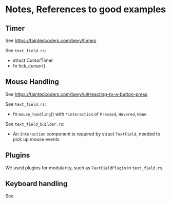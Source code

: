# Notes, References to good examples

## Timer

See https://taintedcoders.com/bevy/timers

See `text_field.rs`:

* struct CursorTimer
* fn tick_cursor()

## Mouse Handling

See https://taintedcoders.com/bevy/ui#reacting-to-a-button-press

See `text_field.rs`:
 * fn `mouse_handling`() with `*interaction` of `Pressed`, `Hovered`, `None`

See `text_field_builder.rs`:
 * An `Interaction` component is required by struct `TextField`, needed to pick up mouse events

## Plugins

We used plugins for modularity, such as `TextFieldPlugin` in `text_field.rs`.

## Keyboard handling

See 